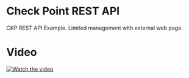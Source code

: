 # Check Point REST API
 CKP REST API Example. Limited management with external web page.



# Video

[![Watch the video](/jpg/preview)]([https://www.youtube.com/watch?v=x-_zV9VEpoc](https://www.youtube.com/watch?v=uF-Ci-_N4Cs)) 
